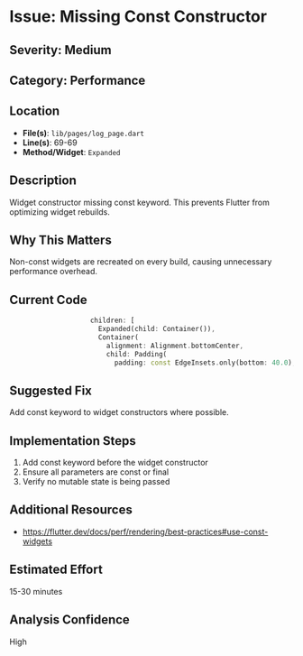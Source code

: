 # Issue: Missing Const Constructor

## Severity: Medium

## Category: Performance

## Location
- **File(s)**: `lib/pages/log_page.dart`
- **Line(s)**: 69-69
- **Method/Widget**: `Expanded`

## Description
Widget constructor missing const keyword. This prevents Flutter from optimizing widget rebuilds.

## Why This Matters
Non-const widgets are recreated on every build, causing unnecessary performance overhead.

## Current Code
```dart
                    children: [
                      Expanded(child: Container()),
                      Container(
                        alignment: Alignment.bottomCenter,
                        child: Padding(
                          padding: const EdgeInsets.only(bottom: 40.0),
```

## Suggested Fix
Add const keyword to widget constructors where possible.

## Implementation Steps
1. Add const keyword before the widget constructor
2. Ensure all parameters are const or final
3. Verify no mutable state is being passed

## Additional Resources
- https://flutter.dev/docs/perf/rendering/best-practices#use-const-widgets

## Estimated Effort
15-30 minutes

## Analysis Confidence
High
